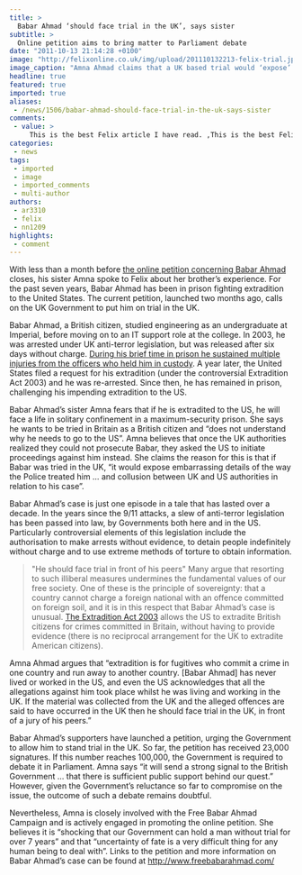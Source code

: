 ```yaml
---
title: >
  Babar Ahmad ‘should face trial in the UK’, says sister
subtitle: >
  Online petition aims to bring matter to Parliament debate
date: "2011-10-13 21:14:28 +0100"
image: "http://felixonline.co.uk/img/upload/201110132213-felix-trial.jpg"
image_caption: "Amna Ahmad claims that a UK based trial would ‘expose’ details of police treatment"
headline: true
featured: true
imported: true
aliases:
 - /news/1506/babar-ahmad-should-face-trial-in-the-uk-says-sister
comments:
 - value: >
     This is the best Felix article I have read. ,This is the best Felix article I have read. ,I enjoy the knowledge on your websites. Appreciate it!,I enjoy the knowledge on your websites. Appreciate it!
categories:
 - news
tags:
 - imported
 - image
 - imported_comments
 - multi-author
authors:
 - ar3310
 - felix
 - nn1209
highlights:
 - comment
---
```


With less than a month before [the online petition concerning Babar Ahmad](http://epetitions.direct.gov.uk/petitions/885) closes, his sister Amna spoke to Felix about her brother’s experience. For the past seven years, Babar Ahmad has been in prison fighting extradition to the United States. The current petition, launched two months ago, calls on the UK Government to put him on trial in the UK.

Babar Ahmad, a British citizen, studied engineering as an undergraduate at Imperial, before moving on to an IT support role at the college. In 2003, he was arrested under UK anti-terror legislation, but was released after six days without charge. [During his brief time in prison he sustained multiple injuries from the officers who held him in custody](http://felixonline.co.uk/news/173/terror-assault-police-officers-to-join-babar-ahmad-in-jail/). A year later, the United States filed a request for his extradition (under the controversial Extradition Act 2003) and he was re-arrested. Since then, he has remained in prison, challenging his impending extradition to the US.

Babar Ahmad’s sister Amna fears that if he is extradited to the US, he will face a life in solitary confinement in a maximum-security prison. She says he wants to be tried in Britain as a British citizen and “does not understand why he needs to go to the US”. Amna believes that once the UK authorities realized they could not prosecute Babar, they asked the US to initiate proceedings against him instead. She claims the reason for this is that if Babar was tried in the UK, “it would expose embarrassing details of the way the Police treated him … and collusion between UK and US authorities in relation to his case”.

Babar Ahmad’s case is just one episode in a tale that has lasted over a decade. In the years since the 9/11 attacks, a slew of anti-terror legislation has been passed into law, by Governments both here and in the US. Particularly controversial elements of this legislation include the authorisation to make arrests without evidence, to detain people indefinitely without charge and to use extreme methods of torture to obtain information.
> "He should face trial in front of his peers"
Many argue that resorting to such illiberal measures undermines the fundamental values of our free society. One of these is the principle of sovereignty: that a country cannot charge a foreign national with an offence committed on foreign soil, and it is in this respect that Babar Ahmad’s case is unusual. [The Extradition Act 2003](http://www.legislation.gov.uk/ukpga/2003/41/contents) allows the US to extradite British citizens for crimes committed in Britain, without having to provide evidence (there is no reciprocal arrangement for the UK to extradite American citizens).

Amna Ahmad argues that “extradition is for fugitives who commit a crime in one country and run away to another country. [Babar Ahmad] has never lived or worked in the US, and even the US acknowledges that all the allegations against him took place whilst he was living and working in the UK. If the material was collected from the UK and the alleged offences are said to have occurred in the UK then he should face trial in the UK, in front of a jury of his peers.”

Babar Ahmad’s supporters have launched a petition, urging the Government to allow him to stand trial in the UK. So far, the petition has received 23,000 signatures. If this number reaches 100,000, the Government is required to debate it in Parliament. Amna says “it will send a strong signal to the British Government … that there is sufficient public support behind our quest.” However, given the Government’s reluctance so far to compromise on the issue, the outcome of such a debate remains doubtful.

Nevertheless, Amna is closely involved with the Free Babar Ahmad Campaign and is actively engaged in promoting the online petition. She believes it is “shocking that our Government can hold a man without trial for over 7 years” and that “uncertainty of fate is a very difficult thing for any human being to deal with”.
 Links to the petition and more information on Babar Ahmad’s case can be found at <http://www.freebabarahmad.com/>
